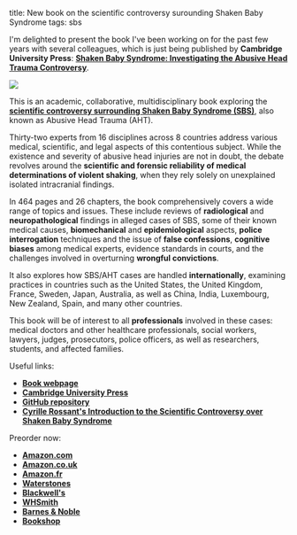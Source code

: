title: New book on the scientific controversy surounding Shaken Baby Syndrome
tags: sbs

I'm delighted to present the book I've been working on for the past few years with several colleagues, which is just being published by **Cambridge University Press**: [**Shaken Baby Syndrome: Investigating the Abusive Head Trauma Controversy**](https://www.cambridge.org/core/books/shaken-baby-syndrome/67016F1A1F6ED92141A179E9A5D145FB).

[![](https://repository-images.githubusercontent.com/592065503/0028eb78-1fac-4b2f-8651-9a153ad35e1c)]({filename}2023-05-16-sbsbook.md)

<!-- PELICAN_END_SUMMARY -->

This is an academic, collaborative, multidisciplinary book exploring the [**scientific controversy surrounding Shaken Baby Syndrome (SBS)**](), also known as Abusive Head Trauma (AHT).

Thirty-two experts from 16 disciplines across 8 countries address various medical, scientific, and legal aspects of this contentious subject. While the existence and severity of abusive head injuries are not in doubt, the debate revolves around the **scientific and forensic reliability of medical determinations of violent shaking**, when they rely solely on unexplained isolated intracranial findings.

In 464 pages and 26 chapters, the book comprehensively covers a wide range of topics and issues. These include reviews of **radiological** and **neuropathological** findings in alleged cases of SBS, some of their known medical causes, **biomechanical** and **epidemiological** aspects, **police interrogation** techniques and the issue of **false confessions**, **cognitive biases** among medical experts, evidence standards in courts, and the challenges involved in overturning **wrongful convictions**.

It also explores how SBS/AHT cases are handled **internationally**, examining practices in countries such as the United States, the United Kingdom, France, Sweden, Japan, Australia, as well as China, India, Luxembourg, New Zealand, Spain, and many other countries.

This book will be of interest to all **professionals** involved in these cases: medical doctors and other healthcare professionals, social workers, lawyers, judges, prosecutors, police officers, as well as researchers, students, and affected families.

Useful links:

* [**Book webpage**](https://shakenbaby.science/)
* [**Cambridge University Press**](https://www.cambridge.org/core/books/shaken-baby-syndrome/67016F1A1F6ED92141A179E9A5D145FB)
* [**GitHub repository**](https://github.com/sbs-book/sbs-book.github.io)
* [**Cyrille Rossant's Introduction to the Scientific Controversy over Shaken Baby Syndrome**](/introduction-shaken-baby-syndrome-controversy/)

Preorder now:

* [**Amazon.com**](https://www.amazon.com/Shaken-Baby-Syndrome-Investigating-Controversy/dp/1009384767)
* [**Amazon.co.uk**](https://www.amazon.co.uk/Shaken-Baby-Syndrome-Investigating-Controversy/dp/1009177885/)
* [**Amazon.fr**](https://www.amazon.fr/Shaken-Baby-Syndrome-Investigating-Controversy/dp/1009384767)
* [**Waterstones**](https://www.waterstones.com/book/shaken-baby-syndrome/keith-a-findley/cyrille-rossant/9781009384766)
* [**Blackwell's**](https://blackwells.co.uk/bookshop/product/Shaken-Baby-Syndrome-by-Keith-Findley-editor/9781009384766)
* [**WHSmith**](https://www.whsmith.co.uk/products/shaken-baby-syndrome-investigating-the-abusive-head-trauma-controversy/keith-a-findley/cyrille-rossant/hardback/9781009384766.html)
* [**Barnes & Noble**](https://www.barnesandnoble.com/w/shaken-baby-syndrome-keith-a-findley/1143053792)
* [**Bookshop**](https://bookshop.org/p/books/shaken-baby-syndrome-investigating-the-abusive-head-trauma-controversy-leila-schneps/19790464?ean=9781009384766)

